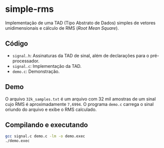 # simple-rms

Implementação de uma TAD (Tipo Abstrato de Dados) simples de vetores unidimensionais e cálculo de RMS (*Root Mean Square*).

## Código

- `signal.h`: Assinaturas da TAD de sinal, além de declarações para o pré-processador. 
- `signal.c`: Implementação da TAD.
- `demo.c`: Demonstração.

## Demo

O arquivo `32k_samples.txt` é um arquivo com 32 mil amostras de um sinal cujo RMS é aproximadamente `7,6994`. O programa `demo.c` carrega o sinal oriundo do arquivo e exibe o RMS calculado.

## Compilando e executando

```bash
gcc signal.c demo.c -lm -o demo.exec
./demo.exec
```
